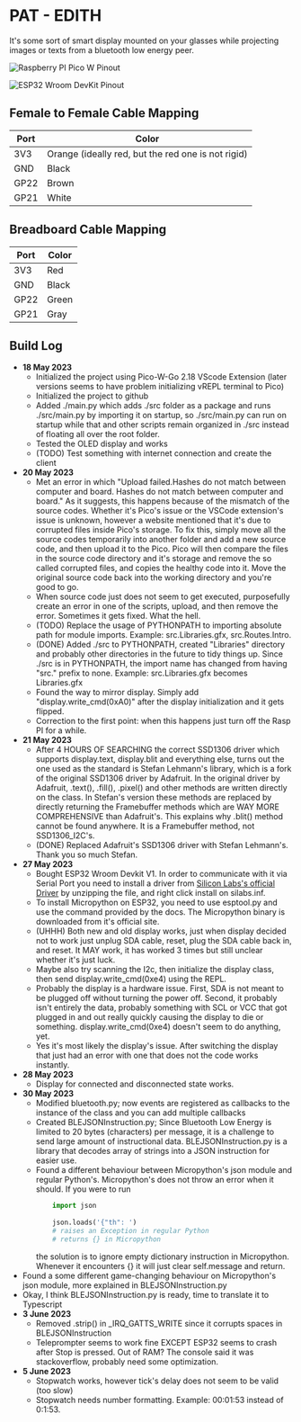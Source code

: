 # PAT - EDITH
It's some sort of smart display mounted on your glasses while projecting images or texts from a bluetooth low energy peer.

![Raspberry PI Pico W Pinout](https://www.raspberrypi-spy.co.uk/wp-content/uploads/2022/11/raspberry_pi_pico_w_pinout.png)

![ESP32 Wroom DevKit Pinout](https://www.mischianti.org/wp-content/uploads/2020/11/ESP32-DOIT-DEV-KIT-v1-pinout-mischianti.png)

## Female to Female Cable Mapping
| Port   | Color |
| ----------- | ----------- |
| 3V3      | Orange (ideally red, but the red one is not rigid)      |
| GND   | Black     |
| GP22      | Brown      |
| GP21   | White     |

## Breadboard Cable Mapping
| Port   | Color |
| ----------- | ----------- |
| 3V3      | Red     |
| GND   | Black     |
| GP22      | Green      |
| GP21   | Gray  |

## Build Log
- **18 May 2023**
  - Initialized the project using Pico-W-Go 2.18 VScode Extension (later versions seems to have problem initializing vREPL terminal to Pico)
  - Initialized the project to github
  - Added ./main.py which adds ./src folder as a package and runs ./src/main.py by importing it on startup, so ./src/main.py can run on startup while that and other scripts remain organized in ./src instead of floating all over the root folder.
  - Tested the OLED display and works
  - (TODO) Test something with internet connection and create the client
- **20 May 2023**
  - Met an error in which "Upload failed.Hashes do not match between computer and board. Hashes do not match between computer and board." As it suggests, this happens because of the mismatch of the source codes. Whether it's Pico's issue or the VSCode extension's issue is unknown, however a website mentioned that it's due to corrupted files inside Pico's storage. To fix this, simply move all the source codes temporarily into another folder and add a new source code, and then upload it to the Pico. Pico will then compare the files in the source code directory and it's storage and remove the so called corrupted files, and copies the healthy code into it. Move the original source code back into the working directory and you're good to go.
  - When source code just does not seem to get executed, purposefully create an error in one of the scripts, upload, and then remove the error. Sometimes it gets fixed. What the hell.
  - (TODO) Replace the usage of PYTHONPATH to importing absolute path for module imports. Example: src.Libraries.gfx, src.Routes.Intro.
  - (DONE) Added ./src to PYTHONPATH, created "Libraries" directory and probably other directories in the future to tidy things up. Since ./src is in PYTHONPATH, the import name has changed from having "src." prefix to none. Example: src.Libraries.gfx becomes Libraries.gfx
  - Found the way to mirror display. Simply add "display.write_cmd(0xA0)" after the display initialization and it gets flipped.
  - Correction to the first point: when this happens just turn off the Rasp PI for a while.
- **21 May 2023**
  - After 4 HOURS OF SEARCHING the correct SSD1306 driver which supports display.text, display.blit and everything else, turns out the one used as the standard is Stefan Lehmann's library, which is a fork of the original SSD1306 driver by Adafruit. In the original driver by Adafruit, .text(), .fill(), .pixel() and other methods are written directly on the class. In Stefan's version these methods are replaced by directly returning the Framebuffer methods which are WAY MORE COMPREHENSIVE than Adafruit's. This explains why .blit() method cannot be found anywhere. It is a Framebuffer method, not SSD1306_I2C's.
  - (DONE) Replaced Adafruit's SSD1306 driver with Stefan Lehmann's. Thank you so much Stefan.
- **27 May 2023**
  - Bought ESP32 Wroom Devkit V1. In order to communicate with it via Serial Port you need to install a driver from [Silicon Labs's official Driver](https://www.silabs.com/developers/usb-to-uart-bridge-vcp-drivers?tab=documentation) by unzipping the file, and right click install on silabs.inf.
  - To install Micropython on ESP32, you need to use esptool.py and use the command provided by the docs. The Micropython binary is downloaded from it's official site.
  - (UHHH) Both new and old display works, just when display decided not to work just unplug SDA cable, reset, plug the SDA cable back in, and reset. It MAY work, it has worked 3 times but still unclear whether it's just luck.
  - Maybe also try scanning the I2c, then initialize the display class, then send display.write_cmd(0xe4) using the REPL. 
  - Probably the display is a hardware issue. First, SDA is not meant to be plugged off without turning the power off. Second, it probably isn't entirely the data, probably something with SCL or VCC that got plugged in and out really quickly causing the display to die or something. display.write_cmd(0xe4) doesn't seem to do anything, yet.
  - Yes it's most likely the display's issue. After switching the display that just had an error with one that does not the code works instantly.
- **28 May 2023**
  - Display for connected and disconnected state works.
- **30 May 2023**
  - Modified bluetooth.py; now events are registered as callbacks to the instance of the class and you can add multiple callbacks
  - Created BLEJSONInstruction.py; Since Bluetooth Low Energy is limited to 20 bytes (characters) per message, it is a challenge to send large amount of instructional data. BLEJSONInstruction.py is a library that decodes array of strings into a JSON instruction for easier use. 
  - Found a different behaviour between Micropython's json module and regular Python's. Micropython's does not throw an error when it should. If you were to run
    ```py
        import json
        
        json.loads('{"th": ')
        # raises an Exception in regular Python
        # returns {} in Micropython
    ```
    the solution is to ignore empty dictionary instruction in Micropython. Whenever it encounters {} it will just clear self.message and return. 
- Found a some different game-changing behaviour on Micropython's json module, more explained in BLEJSONInstruction.py
- Okay, I think BLEJSONInstruction.py is ready, time to translate it to Typescript
- **3 June 2023**
  - Removed .strip() in _IRQ_GATTS_WRITE since it corrupts spaces in BLEJSONInstruction
  - Teleprompter seems to work fine EXCEPT ESP32 seems to crash after Stop is pressed. Out of RAM? The console said it was stackoverflow, probably need some optimization.
- **5 June 2023**
  - Stopwatch works, however tick's delay does not seem to be valid (too slow)
  - Stopwatch needs number formatting. Example: 00:01:53 instead of 0:1:53.
